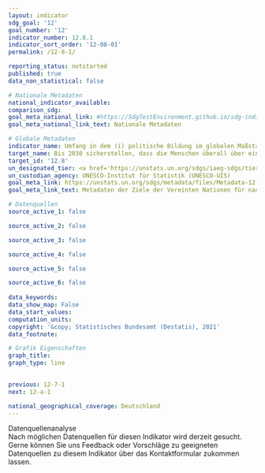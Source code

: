 ```yaml
---
layout: indicator    
sdg_goal: '12'    
goal_number: '12'    
indicator_number: 12.8.1    
indicator_sort_order: '12-08-01'    
permalink: /12-8-1/    

reporting_status: notstarted    
published: true    
data_non_statistical: false    

# Nationale Metadaten    
national_indicator_available:     
comparison_sdg:     
goal_meta_national_link: #https://SdgTestEnvironment.github.io/sdg-indicators/public/MetaDe/12.8.1.pdf    
goal_meta_national_link_text: Nationale Metadaten    

# Globale Metadaten    
indicator_name: Umfang in dem (i) politische Bildung im globalen Maßstab und (ii) Bildung für nachhaltige Entwicklung in (a) nationale Bildungspolitik, (b) Lehrpläne, (c) Ausbildung von Lehrkräften und (d) Leistungsbewertung der Lernenden integriert sind    
target_name: Bis 2030 sicherstellen, dass die Menschen überall über einschlägige Informationen und das Bewusstsein für nachhaltige Entwicklung und eine Lebensweise in Harmonie mit der Natur verfügen    
target_id: '12.8'    
un_designated_tier: <a href='https://unstats.un.org/sdgs/iaeg-sdgs/tier-classification/' title='Klicken Sie hier um weitere Informationen zur UN-Tier-Klassifikation zu erhalten.'>Tier II</a>    
un_custodian_agency: UNESCO-Institut für Statistik (UNESCO-UIS)    
goal_meta_link: https://unstats.un.org/sdgs/metadata/files/Metadata-12-08-01.pdf    
goal_meta_link_text: Metadaten der Ziele der Vereinten Nationen für nachhaltige Entwicklung    

# Datenquellen
source_active_1: false

source_active_2: false

source_active_3: false

source_active_4: false

source_active_5: false

source_active_6: false
    
data_keywords:     
data_show_map: False    
data_start_values:     
computation_units:     
copyright: '&copy; Statistisches Bundesamt (Destatis), 2021'    
data_footnote:     

# Grafik Eigenschaften    
graph_title:     
graph_type: line    
    

previous: 12-7-1    
next: 12-a-1    

national_geographical_coverage: Deutschland    
---
```


<span class="status notstarted"> Datenquellenanalyse </span><br>
Nach möglichen Datenquellen für diesen Indikator wird derzeit gesucht.
Gerne können Sie uns Feedback oder Vorschläge zu geeigneten Datenquellen zu diesem Indikator über das Kontaktformular zukommen lassen.